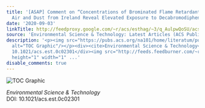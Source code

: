 ```yaml
---
title: '[ASAP] Comment on “Concentrations of Brominated Flame Retardants in Indoor
  Air and Dust from Ireland Reveal Elevated Exposure to Decabromodiphenyl Ethane”'
date: '2020-09-03'
linkTitle: http://feedproxy.google.com/~r/acs/esthag/~3/q_AulpwQoSU/acs.est.0c02301
source: 'Environmental Science & Technology: Latest Articles (ACS Publications)'
description: '<p><img src="https://pubs.acs.org/na101/home/literatum/publisher/achs/journals/content/esthag/0/esthag.ahead-of-print/acs.est.0c02301/20200903/images/medium/es0c02301_0001.gif"
  alt="TOC Graphic"/></p><div><cite>Environmental Science & Technology</cite></div><div>DOI:
  10.1021/acs.est.0c02301</div><img src="http://feeds.feedburner.com/~r/acs/esthag/~4/q_AulpwQoSU"
  height="1" width="1" ...'
disable_comments: true
---
```

<p><img src="https://pubs.acs.org/na101/home/literatum/publisher/achs/journals/content/esthag/0/esthag.ahead-of-print/acs.est.0c02301/20200903/images/medium/es0c02301_0001.gif" alt="TOC Graphic"/></p><div><cite>Environmental Science & Technology</cite></div><div>DOI: 10.1021/acs.est.0c02301</div><img src="http://feeds.feedburner.com/~r/acs/esthag/~4/q_AulpwQoSU" height="1" width="1" ...
